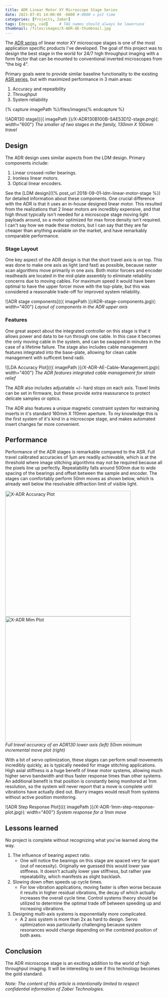 ```yaml
---
title: ADR Linear Motor XY Microscope Stage Series
date: 2021-07-01 14:00:00 -0800 #-0800 = pst time
categories: [Projects, Zaber]
tags: [design, cad]     # TAG names should always be lowercase
thumbnail: /files/images/X-ADR-AE-thumbnail.jpg
---
```


The [ADR series](https://www.zaber.com/products/scanning-microscope-stages/X-ADR-AE) of linear motor XY microscope stages is one of the most application specific products I've developed. The goal of this project was to design the best stage in the world for 24/7 high throughput imaging with a form factor that can be mounted to conventional inverted microscopes from "the big 4".

Primary goals were to provide similar baseline functionality to the existing [ASR series](https://www.zaber.com/products/scanning-microscope-stages/X-ASR-E), but with maximized performance in 3 main areas: 
1. Accuracy and repeatbility
2. Throughput
3. System reliability

{% capture imagePath %}/files/images{% endcapture %}

![ADR130 stage]({{ imagePath }}/X-ADR130B100B-SAE53D12-stage.png){: width="600"} 
_The smaller of two stages in the family, 130mm X 100mm travel_

## Design

The ADR design uses similar aspects from the LDM design. Primary components include:  

1. Linear crossed-roller bearings.
2. Ironless linear motors.
3. Optical linear encoders.

See the [LDM design]({% post_url 2018-09-01-ldm-linear-motor-stage %}) for detailed information about these components. One crucial difference with the ADR is that it uses an in-house designed linear motor. This resulted from the realizations that 2 linear motors are incredibly expensive, and that high thrust typically isn't needed for a microscope stage moving light payloads around, so a motor optimized for max force density isn't required. I can't say how we made these motors, but I can say that they are far cheaper than anything available on the market, and have remarkably comparable performance.

### Stage Layout

One key aspect of the ADR design is that the short travel axis is on top. This was done to make one axis as light (and fast) as possible, because raster scan algorithms move primarily in one axis. Both motor forcers and encoder readheads are located in the mid-plate assembly to eliminate reliability concerns due to moving cables. For maximum speed it would have been optimal to have the upper forcer move with the top-plate, but this was considered a reasonable trade-off for improved system reliability. 

![ADR stage components]({{ imagePath }}/ADR-stage-components.jpg){: width="400"} 
_Layout of components in the ADR upper axis_

### Features

One great aspect about the integrated controller on this stage is that it allows power and data to be run through one cable. In this case it becomes the only moving cable in the system, and can be swapped in minutes in the case of a lifetime failure. The stage also includes cable management features integrated into the base-plate, allowing for clean cable management with sufficent bend radii.

![LDA Accuracy Plot]({{ imagePath }}/X-ADR-AE-Cable-Management.jpg){: width="400"} 
_The ADR features integrated cable management for strain relief_

The ADR also includes adjustable +/- hard stops on each axis. Travel limits can be set in firmware, but these provide extra reassurance to protect delicate samples or optics.

The ADR also features a unique magnetic constraint system for restraining inserts in it's standard 160mm X 110mm aperture. To my knowledge this is the first system of it's kind in a microscope stage, and makes automated insert changes far more convenient. 

## Performance

Performance of the ADR stages is remarkable compared to the ASR. Full travel calibrated accuracies of 1µm are readily achievable, which is at the threshold where image stitching algorithms may not be required because all the pixels line up perfectly. Repeatability falls around 500nm due to wide spacing of the bearings and offset between the sample and encoder. The stages can comfortably perform 50nm moves as shown below, which is already well below the resolvable diffraction limit of visible light.

<div class="container">
  <div class="row">
    <div class="col">
      <img src='{{ imagePath }}/X-ADR-accuracy-plot.gif' alt='X-ADR Accuracy Plot' width="400px" />
    </div>
    <div class="col">
      <img src='{{ imagePath }}/X-ADR-MIM-plot.gif' alt='X-ADR Mim Plot' width="400px" />
    </div>
  </div>
  <em>
    Full travel accuracy of an ADR130 lower axis (left) 50nm minimum incremental move plot (right)
   </em>
</div>

With a bit of servo optimization, these stages can perform small movements incredibly quickly, as is typically needed for image stitching applications. High axial stiffness is a huge benefit of linear motor systems, allowing much higher servo bandwidth and thus faster response times than other systems. An additional benefit is that position is constantly being monitored at 1nm resolution, so the system will never report that a move is complete until vibrations have actually died out. Blurry images would result from systems without active position monitoring.

![ADR Step Response Plot]({{ imagePath }}/X-ADR-1mm-step-response-plot.jpg){: width="400"} 
_System response for a 1mm move_

## Lessons learned

No project is complete without recognizing what you've learned along the way.

1. The influence of bearing aspect ratio.
   - One will notice the bearings on this stage are spaced very far apart (out of necessity). Originally we guessed this would lower yaw stiffness. It doesn't actually lower yaw stiffness, but rather yaw repeatability, which manifests as slight backlash. 
2. Slowing down often speeds up cycle times.
   - For low vibration applications, moving faster is often worse because it results in higher residual vibrations, the decay of which actually increases the overall cycle time. Control systems theory should be utilized to determine the optimal trade off between speeding up and increasing vibrations.
3. Designing multi-axis systems is exponentially more complicated.
   - A 2 axis system is more than 2x as hard to design. Servo optimization was particularily challenging because system resonances would change depending on the combined position of both axes. 

## Conclusion

The ADR microscope stage is an exciting addition to the world of high throughput imaging. It will be interesting to see if this technology becomes the gold standard.

_Note: The content of this article is intentionally limited to respect confidential information of Zaber Technologies._
